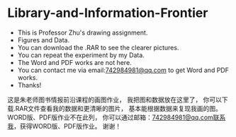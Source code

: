 # Library-and-Information-Frontier
- This is Professor Zhu's drawing assignment.
- Figures and Data.
- You can download the .RAR to see the clearer pictures.
- You can repeat the experiment by my Data.
- The Word and PDF works are not here.
- You can contact me via email:742984981@qq.com to get Word and PDF works.
- Thanks!

这是朱老师图书情报前沿课程的画图作业，
我把图和数据放在这里了，
你可以下载.RAR文件查看我的数据和更清晰的图片，
基本能根据数据来复现我画的图。
WORD版、PDF版作业不在此列，
你可以通过邮箱：742984981@qq.com联系我，获得WORD版、PDF版作业。
谢谢！
